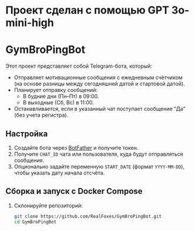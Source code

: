 # Проект сделан с помощью GPT 3o-mini-high
# GymBroPingBot

Этот проект представляет собой Telegram-бота, который:
- Отправляет мотивационные сообщения с ежедневным счётчиком (на основе разницы между сегодняшней датой и стартовой датой).
- Планирует отправку сообщений:
  - В будние дни (Пн–Пт) в 09:00.
  - В выходные (Сб, Вс) в 11:00.
- Останавливается, если в указанный чат поступает сообщение "Да" (без учета регистра).

## Настройка

1. Создайте бота через [BotFather](https://core.telegram.org/bots#6-botfather) и получите токен.
2. Получите `CHAT_ID` чата или пользователя, куда будут отправляться сообщения.
3. Опционально задайте переменную `START_DATE` (формат `YYYY-MM-DD`), чтобы указать дату начала отсчёта.

## Сборка и запуск с Docker Compose

1. Склонируйте репозиторий:

   ```bash
   git clone https://github.com/RealFoxes/GymBroPingBot.git
   cd GymBroPingBot
